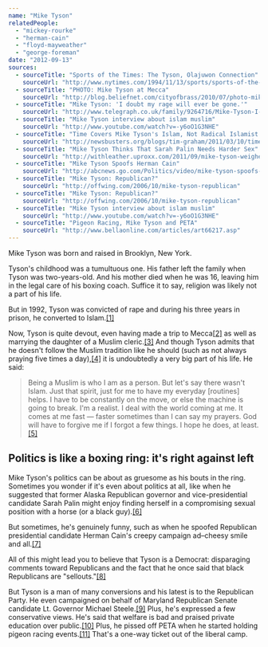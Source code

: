 ```yaml
---
name: "Mike Tyson"
relatedPeople:
  - "mickey-rourke"
  - "herman-cain"
  - "floyd-mayweather"
  - "george-foreman"
date: "2012-09-13"
sources:
  - sourceTitle: "Sports of the Times: The Tyson, Olajuwon Connection"
    sourceUrl: "http://www.nytimes.com/1994/11/13/sports/sports-of-the-times-the-tyson-olajuwon-connection.html"
  - sourceTitle: "PHOTO: Mike Tyson at Mecca"
    sourceUrl: "http://blog.beliefnet.com/cityofbrass/2010/07/photo-mike-tyson-at-mecca.html"
  - sourceTitle: "Mike Tyson: 'I doubt my rage will ever be gone.'"
    sourceUrl: "http://www.telegraph.co.uk/family/9264716/Mike-Tyson-I-doubt-my-rage-will-ever-be-gone.html"
  - sourceTitle: "Mike Tyson interview about islam muslim"
    sourceUrl: "http://www.youtube.com/watch?v=-y6oO1G3NHE"
  - sourceTitle: "Time Covers Mike Tyson's Islam, Not Radical Islamist's Shooting of U.S. Troops"
    sourceUrl: "http://newsbusters.org/blogs/tim-graham/2011/03/10/time-covers-mike-tysons-islam-not-radical-islamists-shooting-us-troops"
  - sourceTitle: "Mike Tyson Thinks That Sarah Palin Needs Harder Sex"
    sourceUrl: "http://withleather.uproxx.com/2011/09/mike-tyson-weighed-in-on-sarah-palins-sex"
  - sourceTitle: "Mike Tyson Spoofs Herman Cain"
    sourceUrl: "http://abcnews.go.com/Politics/video/mike-tyson-spoofs-herman-cain-14925444"
  - sourceTitle: "Mike Tyson: Republican?"
    sourceUrl: "http://offwing.com/2006/10/mike-tyson-republican"
  - sourceTitle: "Mike Tyson: Republican?"
    sourceUrl: "http://offwing.com/2006/10/mike-tyson-republican"
  - sourceTitle: "Mike Tyson interview about islam muslim"
    sourceUrl: "http://www.youtube.com/watch?v=-y6oO1G3NHE"
  - sourceTitle: "Pigeon Racing, Mike Tyson and PETA"
    sourceUrl: "http://www.bellaonline.com/articles/art66217.asp"
---
```


Mike Tyson was born and raised in Brooklyn, New York.

Tyson's childhood was a tumultuous one. His father left the family when Tyson was two-years-old. And his mother died when he was 16, leaving him in the legal care of his boxing coach. Suffice it to say, religion was likely not a part of his life.

But in 1992, Tyson was convicted of rape and during his three years in prison, he converted to Islam.<a class="source-citation" href="http://www.nytimes.com/1994/11/13/sports/sports-of-the-times-the-tyson-olajuwon-connection.html" title="Sports of the Times: The Tyson, Olajuwon Connection">[1]</a>

Now, Tyson is quite devout, even having made a trip to Mecca<a class="source-citation" href="http://blog.beliefnet.com/cityofbrass/2010/07/photo-mike-tyson-at-mecca.html" title="PHOTO: Mike Tyson at Mecca">[2]</a> as well as marrying the daughter of a Muslim cleric.<a class="source-citation" href="http://www.telegraph.co.uk/family/9264716/Mike-Tyson-I-doubt-my-rage-will-ever-be-gone.html" title="Mike Tyson: &apos;I doubt my rage will ever be gone.&apos;">[3]</a> And though Tyson admits that he doesn't follow the Muslim tradition like he should (such as not always praying five times a day),<a class="source-citation" href="http://www.youtube.com/watch?v=-y6oO1G3NHE" title="Mike Tyson interview about islam muslim">[4]</a> it is undoubtedly a very big part of his life. He said:

>Being a Muslim is who I am as a person. But let's say there wasn't Islam. Just that spirit, just for me to have my everyday [routines] helps. I have to be constantly on the move, or else the machine is going to break. I'm a realist. I deal with the world coming at me. It comes at me fast — faster sometimes than I can say my prayers. God will have to forgive me if I forgot a few things. I hope he does, at least.<a class="source-citation" href="http://newsbusters.org/blogs/tim-graham/2011/03/10/time-covers-mike-tysons-islam-not-radical-islamists-shooting-us-troops" title="Time Covers Mike Tyson&apos;s Islam, Not Radical Islamist&apos;s Shooting of U.S. Troops">[5]</a>

## 

## Politics is like a boxing ring: it's right against left

Mike Tyson's politics can be about as gruesome as his bouts in the ring. Sometimes you wonder if it's even about politics at all, like when he suggested that former Alaska Republican governor and vice-presidential candidate Sarah Palin might enjoy finding herself in a compromising sexual position with a horse (or a black guy).<a class="source-citation" href="http://withleather.uproxx.com/2011/09/mike-tyson-weighed-in-on-sarah-palins-sex" title="Mike Tyson Thinks That Sarah Palin Needs Harder Sex">[6]</a>

But sometimes, he's genuinely funny, such as when he spoofed Republican presidential candidate Herman Cain's creepy campaign ad–cheesy smile and all.<a class="source-citation" href="http://abcnews.go.com/Politics/video/mike-tyson-spoofs-herman-cain-14925444" title="Mike Tyson Spoofs Herman Cain">[7]</a>

All of this might lead you to believe that Tyson is a Democrat: disparaging comments toward Republicans and the fact that he once said that black Republicans are "sellouts."<a class="source-citation" href="http://offwing.com/2006/10/mike-tyson-republican" title="Mike Tyson: Republican?">[8]</a>

But Tyson is a man of many conversions and his latest is to the Republican Party. He even campaigned on behalf of Maryland Republican Senate candidate Lt. Governor Michael Steele.<a class="source-citation" href="http://offwing.com/2006/10/mike-tyson-republican" title="Mike Tyson: Republican?">[9]</a> Plus, he's expressed a few conservative views. He's said that welfare is bad and praised private education over public.<a class="source-citation" href="http://www.youtube.com/watch?v=-y6oO1G3NHE" title="Mike Tyson interview about islam muslim">[10]</a> Plus, he pissed off PETA when he started holding pigeon racing events.<a class="source-citation" href="http://www.bellaonline.com/articles/art66217.asp" title="Pigeon Racing, Mike Tyson and PETA">[11]</a> That's a one-way ticket out of the liberal camp.